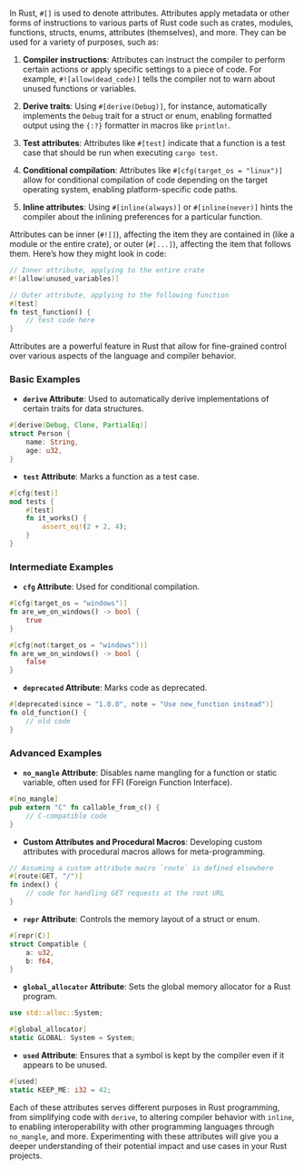 
In Rust, `#[]` is used to denote attributes. Attributes apply metadata or other forms of instructions to various parts of Rust code such as crates, modules, functions, structs, enums, attributes (themselves), and more. They can be used for a variety of purposes, such as:

1. **Compiler instructions**: Attributes can instruct the compiler to perform certain actions or apply specific settings to a piece of code. For example, `#![allow(dead_code)]` tells the compiler not to warn about unused functions or variables.
    
2. **Derive traits**: Using `#[derive(Debug)]`, for instance, automatically implements the `Debug` trait for a struct or enum, enabling formatted output using the `{:?}` formatter in macros like `println!`.
    
3. **Test attributes**: Attributes like `#[test]` indicate that a function is a test case that should be run when executing `cargo test`.
    
4. **Conditional compilation**: Attributes like `#[cfg(target_os = "linux")]` allow for conditional compilation of code depending on the target operating system, enabling platform-specific code paths.
    
5. **Inline attributes**: Using `#[inline(always)]` or `#[inline(never)]` hints the compiler about the inlining preferences for a particular function.
    

Attributes can be inner (`#![]`), affecting the item they are contained in (like a module or the entire crate), or outer (`#[...]`), affecting the item that follows them. Here’s how they might look in code:

```rust
// Inner attribute, applying to the entire crate
#![allow(unused_variables)]

// Outer attribute, applying to the following function
#[test]
fn test_function() {
    // test code here
}
```

Attributes are a powerful feature in Rust that allow for fine-grained control over various aspects of the language and compiler behavior.

### Basic Examples

- **`derive` Attribute**: Used to automatically derive implementations of certain traits for data structures.
```rust
#[derive(Debug, Clone, PartialEq)]
struct Person {
    name: String,
    age: u32,
}
```

- **`test` Attribute**: Marks a function as a test case.
```rust
#[cfg(test)]
mod tests {
    #[test]
    fn it_works() {
        assert_eq!(2 + 2, 4);
    }
}
```

### Intermediate Examples

- **`cfg` Attribute**: Used for conditional compilation.
```rust
#[cfg(target_os = "windows")]
fn are_we_on_windows() -> bool {
    true
}

#[cfg(not(target_os = "windows"))]
fn are_we_on_windows() -> bool {
    false
}
```

- **`deprecated` Attribute**: Marks code as deprecated.
```rust
#[deprecated(since = "1.0.0", note = "Use new_function instead")]
fn old_function() {
    // old code
}
```

### Advanced Examples

- **`no_mangle` Attribute**: Disables name mangling for a function or static variable, often used for FFI (Foreign Function Interface).
```rust
#[no_mangle]
pub extern "C" fn callable_from_c() {
    // C-compatible code
}
```

- **Custom Attributes and Procedural Macros**: Developing custom attributes with procedural macros allows for meta-programming.
```rust
// Assuming a custom attribute macro `route` is defined elsewhere
#[route(GET, "/")]
fn index() {
    // code for handling GET requests at the root URL
}
```

- **`repr` Attribute**: Controls the memory layout of a struct or enum.
```rust
#[repr(C)]
struct Compatible {
    a: u32,
    b: f64,
}
```

- **`global_allocator` Attribute**: Sets the global memory allocator for a Rust program.
```rust
use std::alloc::System;

#[global_allocator]
static GLOBAL: System = System;
```

- **`used` Attribute**: Ensures that a symbol is kept by the compiler even if it appears to be unused.
```rust
#[used]
static KEEP_ME: i32 = 42;
```

Each of these attributes serves different purposes in Rust programming, from simplifying code with `derive`, to altering compiler behavior with `inline`, to enabling interoperability with other programming languages through `no_mangle`, and more. Experimenting with these attributes will give you a deeper understanding of their potential impact and use cases in your Rust projects.